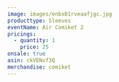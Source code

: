 ```yaml
---
image: images/enbx01rveaafjgc.jpg
producttype: Sleeves
eventName: Air Comiket 2
pricings:
  - quantity: 1
    price: 25
onsale: true
asin: ckVENvf3Q
merchandise: comiket
---
```

